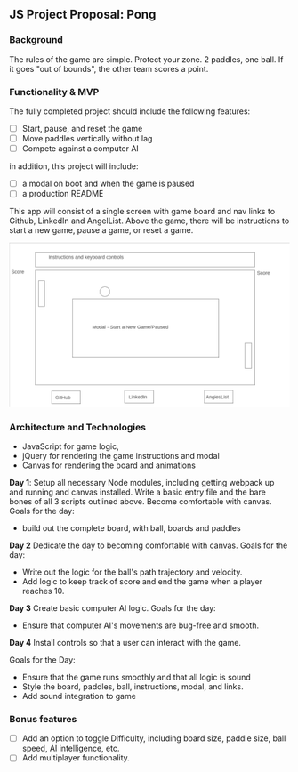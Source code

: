 ## JS Project Proposal: Pong

### Background

The rules of the game are simple. Protect your zone. 2 paddles, one ball. If it goes "out of bounds", the other team scores a point.

### Functionality & MVP  

The fully completed project should include the following features:


- [ ] Start, pause, and reset the game
- [ ] Move paddles vertically without lag
- [ ] Compete against a computer AI

in addition, this project will include:

- [ ] a modal on boot and when the game is paused
- [ ] a production README

This app will consist of a single screen with game board and nav links to Github, LinkedIn and AngelList. Above the game, there will be instructions to start a new game, pause a game, or reset a game.

![wireframes](./pong.png)

### Architecture and Technologies

- JavaScript for game logic,
- jQuery for rendering the game instructions and modal
- Canvas for rendering the board and animations

**Day 1**:
  Setup all necessary Node modules, including getting webpack up and running and canvas installed. Write a basic entry file and the bare bones of all 3 scripts outlined above. Become comfortable with canvas.  Goals for the day:

  - build out the complete board, with ball, boards and paddles

**Day 2**
  Dedicate the day to becoming comfortable with canvas.
  Goals for the day:

  - Write out the logic for the ball's path trajectory and velocity.
  - Add logic to keep track of score and end the game when a player reaches 10.

**Day 3**
  Create basic computer AI logic.
  Goals for the day:
  - Ensure that computer AI's movements are bug-free and smooth.


**Day 4**
  Install controls so that a user can interact with the game.

  Goals for the Day:
  - Ensure that the game runs smoothly and that all logic is sound
  - Style the board, paddles, ball, instructions, modal, and links.
  - Add sound integration to game  


  ### Bonus features
  - [ ] Add an option to toggle Difficulty, including board size, paddle size, ball speed, AI intelligence, etc.
  - [ ] Add multiplayer functionality.
